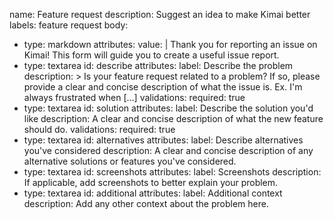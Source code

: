 name: Feature request
description: Suggest an idea to make Kimai better
labels: feature request
body:
- type: markdown
  attributes:
  value: |
  Thank you for reporting an issue on Kimai! This form will guide you to create a useful issue report.
- type: textarea
  id: describe
  attributes:
  label: Describe the problem
  description: >
  Is your feature request related to a problem? If so, please provide
  a clear and concise description of what the issue is.
  Ex. I'm always frustrated when [...]
  validations:
  required: true
- type: textarea
  id: solution
  attributes:
  label: Describe the solution you'd like
  description: A clear and concise description of what the new feature should do.
  validations:
  required: true
- type: textarea
  id: alternatives
  attributes:
  label: Describe alternatives you've considered
  description: A clear and concise description of any alternative solutions or features you've considered.
- type: textarea
  id: screenshots
  attributes:
  label: Screenshots
  description: If applicable, add screenshots to better explain your problem.
- type: textarea
  id: additional
  attributes:
  label: Additional context
  description: Add any other context about the problem here.
